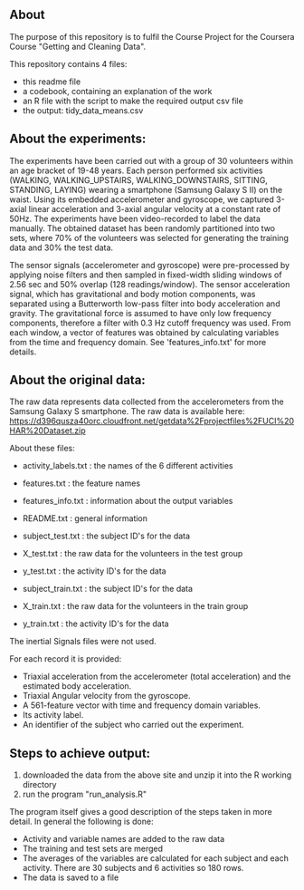 ## About
The purpose of this repository is to fulfil the Course Project for the Coursera Course "Getting and Cleaning Data".

This repository contains 4 files:
- this readme file
- a codebook, containing an explanation of the work
- an R file with the script to make the required output csv file
- the output: tidy_data_means.csv

## About the experiments:
The experiments have been carried out with a group of 30 volunteers within an age bracket of 19-48 years. Each person performed six activities (WALKING, WALKING_UPSTAIRS, WALKING_DOWNSTAIRS, SITTING, STANDING, LAYING) wearing a smartphone (Samsung Galaxy S II) on the waist. Using its embedded accelerometer and gyroscope, we captured 3-axial linear acceleration and 3-axial angular velocity at a constant rate of 50Hz. The experiments have been video-recorded to label the data manually. The obtained dataset has been randomly partitioned into two sets, where 70% of the volunteers was selected for generating the training data and 30% the test data. 

The sensor signals (accelerometer and gyroscope) were pre-processed by applying noise filters and then sampled in fixed-width sliding windows of 2.56 sec and 50% overlap (128 readings/window). The sensor acceleration signal, which has gravitational and body motion components, was separated using a Butterworth low-pass filter into body acceleration and gravity. The gravitational force is assumed to have only low frequency components, therefore a filter with 0.3 Hz cutoff frequency was used. From each window, a vector of features was obtained by calculating variables from the time and frequency domain. See 'features_info.txt' for more details. 


## About the original data:
The raw data represents data collected from the accelerometers from the Samsung Galaxy S smartphone.
The raw data is available here:
https://d396qusza40orc.cloudfront.net/getdata%2Fprojectfiles%2FUCI%20HAR%20Dataset.zip 

About these files:
- activity_labels.txt    : the names of the 6 different activities
- features.txt           : the feature names
- features_info.txt      : information about the output variables
- README.txt             : general information 

- subject_test.txt       : the subject ID's for the data
- X_test.txt             : the raw data for the volunteers in the test group
- y_test.txt             : the activity ID's for the data

- subject_train.txt       : the subject ID's for the data
- X_train.txt             : the raw data for the volunteers in the train group
- y_train.txt             : the activity ID's for the data

The inertial Signals files were not used.

For each record it is provided:
- Triaxial acceleration from the accelerometer (total acceleration) and the estimated body acceleration.
- Triaxial Angular velocity from the gyroscope. 
- A 561-feature vector with time and frequency domain variables. 
- Its activity label. 
- An identifier of the subject who carried out the experiment.


## Steps to achieve output:

1. downloaded the data from the above site and unzip it into the R working directory
2. run the program "run_analysis.R"  

The program itself gives a good description of the steps taken in more detail. In general the following is done:

- Activity and variable names are added to the raw data
- The training and test sets are merged
- The averages of the variables are calculated for each subject and each activity. There are 30 subjects and 6 activities so 180 rows.
- The data is saved to a file

